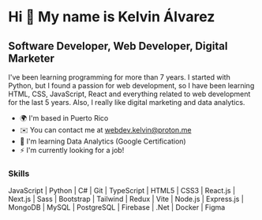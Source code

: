 Hi 👋 My name is Kelvin Álvarez
===============================

Software Developer, Web Developer, Digital Marketer
---------------------------------------------------

I've been learning programming for more than 7 years. I started with Python, but I found a passion for web development, so I have been learning HTML, CSS, JavaScript, React and everything related to web development for the last 5 years. Also, I really like digital marketing and data analytics.

* 🌍  I'm based in Puerto Rico
* ✉️  You can contact me at [webdev.kelvin@proton.me](mailto:webdev.kelvin@proton.me)
* 🧠  I'm learning Data Analytics (Google Certification)
* ⚡  I'm currently looking for a job!

### Skills
JavaScript | Python | C# | Git | TypeScript | HTML5 | CSS3 | React.js | Next.js | Sass | Bootstrap | Tailwind | Redux | Vite | Node.js | Express.js | MongoDB | MySQL | PostgreSQL | Firebase | .Net | Docker | Figma 


